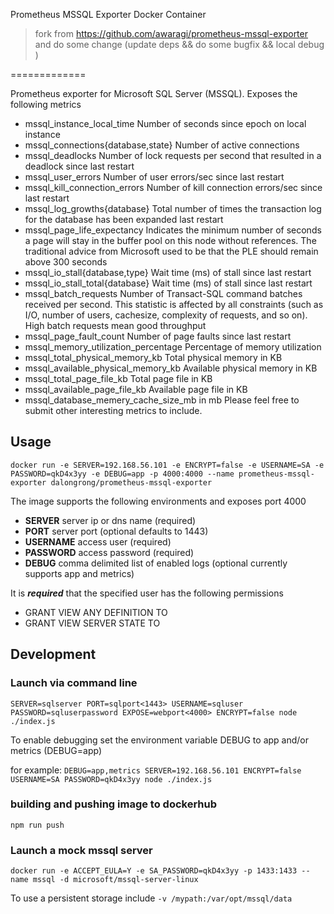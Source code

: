 Prometheus MSSQL Exporter Docker Container

> fork  from  https://github.com/awaragi/prometheus-mssql-exporter and do some change (update deps && do some bugfix && local debug )

=============

Prometheus exporter for Microsoft SQL Server (MSSQL). Exposes the following metrics

*  mssql_instance_local_time Number of seconds since epoch on local instance
*  mssql_connections{database,state} Number of active connections
*  mssql_deadlocks Number of lock requests per second that resulted in a deadlock since last restart
*  mssql_user_errors Number of user errors/sec since last restart
*  mssql_kill_connection_errors Number of kill connection errors/sec since last restart
*  mssql_log_growths{database} Total number of times the transaction log for the database has been expanded last restart
*  mssql_page_life_expectancy Indicates the minimum number of seconds a page will stay in the buffer pool on this node without references. The traditional advice from Microsoft used to be that the PLE should remain above 300 seconds
*  mssql_io_stall{database,type} Wait time (ms) of stall since last restart
*  mssql_io_stall_total{database} Wait time (ms) of stall since last restart
*  mssql_batch_requests Number of Transact-SQL command batches received per second. This statistic is affected by all constraints (such as I/O, number of users, cachesize, complexity of requests, and so on). High batch requests mean good throughput
*  mssql_page_fault_count Number of page faults since last restart
*  mssql_memory_utilization_percentage Percentage of memory utilization
*  mssql_total_physical_memory_kb Total physical memory in KB
*  mssql_available_physical_memory_kb Available physical memory in KB
*  mssql_total_page_file_kb Total page file in KB
*  mssql_available_page_file_kb Available page file in KB
*  mssql_database_memery_cache_size_mb in mb
Please feel free to submit other interesting metrics to include.

Usage
-----

`docker run -e SERVER=192.168.56.101 -e ENCRYPT=false -e USERNAME=SA -e PASSWORD=qkD4x3yy -e DEBUG=app -p 4000:4000 --name prometheus-mssql-exporter dalongrong/prometheus-mssql-exporter `

The image supports the following environments and exposes port 4000

* **SERVER** server ip or dns name (required)
* **PORT** server port (optional defaults to 1443)
* **USERNAME** access user (required)
* **PASSWORD** access password (required)
* **DEBUG** comma delimited list of enabled logs (optional currently supports app and metrics)

It is **_required_** that the specified user has the following permissions

* GRANT VIEW ANY DEFINITION TO <user>
* GRANT VIEW SERVER STATE TO <user>

Development
-----------

### Launch via command line

`
SERVER=sqlserver
PORT=sqlport<1443>
USERNAME=sqluser
PASSWORD=sqluserpassword
EXPOSE=webport<4000>
ENCRYPT=false
node ./index.js
`

To enable debugging set the environment variable DEBUG to app and/or metrics (DEBUG=app) 

for example:
`DEBUG=app,metrics SERVER=192.168.56.101 ENCRYPT=false USERNAME=SA PASSWORD=qkD4x3yy node ./index.js`

### building and pushing image to dockerhub

`npm run push`

### Launch a mock mssql server

`docker run -e ACCEPT_EULA=Y -e SA_PASSWORD=qkD4x3yy -p 1433:1433 --name mssql -d microsoft/mssql-server-linux`

To use a persistent storage include `-v /mypath:/var/opt/mssql/data`
